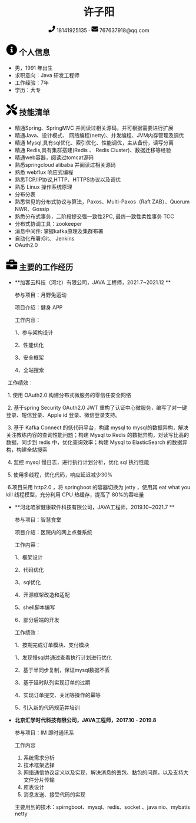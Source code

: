  <center>
     <h1>许子阳</h1>
     <div>
         <span>
             <img src="assets/phone-solid.svg" width="18px">
             18141925135
         </span>
         ·
         <span>
             <img src="assets/envelope-solid.svg" width="18px">
							767637918@qq.com
         </span>
     </div>
 </center>



 ## <img src="assets/info-circle-solid.svg" width="30px"> 个人信息 

 - 男，1991 年出生
 - 求职意向：Java 研发工程师
 - 工作经验：7年
 - 学历：大专

## <img src="assets/tools-solid.svg" width="30px"> 技能清单

- 精通Spring、SpringMVC 并阅读过相关源码，并可根据需要进行扩展
- 精通Java、设计模式、 网络编程(netty)、并发编程、JVM内存管理及调优
- 精通 Mysql,具有sql优化、索引优化、性能调优，主从备份，读写分离
- 精通 Redis,具有集群搭建(Redis 、 Redis Cluster)、数据迁移等经验
- 精通web容器，阅读过tomcat源码
- 熟悉springcloud alibaba 并阅读过相关源码
- 熟悉 webflux 响应式编程
- 熟悉TCP/IP协议,HTTP、HTTPS协议以及调优
- 熟悉 Linux 操作系统原理
- 分布分表 
- 熟悉常见的分布式协议与算法，Paxos、Multi-Paxos（Raft ZAB）、Quorum NWR、Gossip
- 熟悉分布式事务，二阶段提交强一致性2PC, 最终一致性柔性事务 TCC 
- 分布式协调工具：zookeeper
- 消息中间件: 掌握kafka原理及集群布署
- 自动化布署:Git、 Jenkins
- OAuth2.0

## <img src="assets/briefcase-solid.svg" width="30px"> 主要的工作经历

- **加客云科技（河北）有限公司，JAVA 工程师，2021.7~2021.12 **

  参与项目：月野兔运动

  项目介绍：健身 APP

  工作内容：

  1、参与架构设计

  2、性能优化

  3、安全框架

  4、全站搜索



​		工作绩效：

​		1. 使用 OAuth2.0 构建分布式微服务的零信任安全网络

​		2. 基于spring Security OAuth2.0 JWT 重构了认证中心微服务，编写了对一键登录、短信登录、Apple  id 登录、微信登录支持。

​		3. 基于 Kafka Connect 的低代码平台，构建 mysql to mysql的数据异构，解决关注教练内容的查询性能问题；构建 Mysql to Redis 的数据异构，对读写比高的数据，同步到 redis 中，优化查询效率；构建 Mysql to ElasticSearch 的数据异构，构建全站搜索

​		4. 监控 mysql 慢日志，进行执行计划分析，优化 sql 执行性能

​		5. 使用多线程，优化代码，响应延迟减少30%

​		6.项目采用 http2.0 ，将 springboot 的容器切换为 jetty ，使用其 eat what you kill 线程模型，充分利用 CPU 热缓存，提高了 80%的吞吐量



- **河北咱家健康软件科技有限公司，JAVA工程师，2019.10~2021.7 **

   参与项目：智慧食堂
  
   项目介绍：医院内的网上点餐系统
  
   工作内容：
  
  1、框架设计
  
  2、代码优化
  
  3、sql优化
  
  4、开源框架改造和适配
  
  5、shell脚本编写
  
  6、部分后端的开发
  
  
  
  工作绩效：
  
  1、按期完成订单模块、支付模块
  
  1、发现慢sql并通过查看执行计划进行优化
  
  2、基于半同步复制，保证mysql数据不丢
  
  3、基于延时队列实现订单的过期
  
  4、实现订单提交、关闭等操作的幂等
  
  5、引入新的代码规范并培训
  
  
  
- **北京汇学时代科技有限公司，JAVA工程师，2017.10 - 2019.8**

   参与项目：IM 即时通讯系

   工作内容

   1. 系统需求分析
   2. 技术框架选择 
   3. 网络通信协议定义以及实现，解决消息的丢包、黏包的问题，以及支持大文件分片传输
   4. 库表设计 
   5. 消息发送、接受代码的实现 

   

   主要用到的技术：spirngboot、mysql、redis、socket 、java nio、mybatis netty